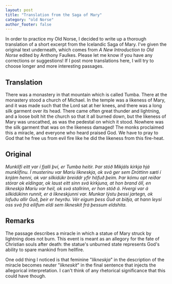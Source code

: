 ```yaml
---
layout: post
title: "Translation from the Saga of Mary"
category: "old Norse"
author_footer: false
---
```


In order to practice my Old Norse, I decided to write up a thorough translation of a short excerpt from the Icelandic Saga of Mary. I've given the original text underneath, which comes from *A New Introduction to Old Norse* edited by Anthony Faulkes. Please let me know if you have any corrections or suggestions! If I post more translations here, I will try to choose longer and more interesting passages.

## Translation ##

There was a monastery in that mountain which is called Tumba. There at the monastery stood a church of Michael. In the temple was a likeness of Mary, and it was made such that the Lord sat at her knees, and there was a long silk garment over its head. There came often great thunder and lightning, and a loose bolt hit the church so that it all burned down, but the likeness of Mary was unscathed, as was the pedestal on which it stood. Nowhere was the silk garment that was on the likeness damaged! The monks proclaimed this a miracle, and everyone who heard praised God. We have to pray to God that he free us from evil fire like he did the likeness from this fire-heat.

## Original ##

*Munklífi eitt var í fjalli því, er Tumba heitir. Þar stóð Mikjáls kirkja hjá munklífinu. Í musterinu var Maríu líkneskja, ok svá ger sem Dróttinn sæti í knjám henni, ok var silkidúkr breiddr yfir höfuð þeim. Þar kómu opt reiðar stórar ok eldingar, ok laust eitt sinn svá kirkjuna, at hon brand öll, en líkneskja Maríu var heil, ok svá stallrinn, er hon stóð á. Hvergi var á silkidúkinn runnit, er á líkneskjunni var. Munkar lýstu þessi jartegn, ok lofuðu allir Guð, þeir er heyrðu. Vér eigum þess Guð at biðja, at hann leysi oss svá frá eilífum eldi sem líkneskit frá þessum eldshita.*

## Remarks ##

The passage describes a miracle in which a statue of Mary struck by lightning does not burn. This event is meant as an allegory for the fate of Christian souls after death: the statue's unburned state represents God's ability to spare mankind from hellfire.

One odd thing I noticed is that feminine "*líkneskja*" in the description of the miracle becomes neuter "*líkneskit*" in the final sentence that injects the allegorical interpretation. I can't think of any rhetorical significance that this could have though.